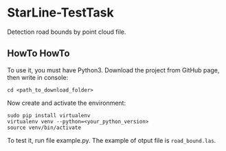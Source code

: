 # StarLine-TestTask
Detection road bounds by point cloud file.

## HowTo HowTo<br>
To use it, you must have Python3. Download the project from GitHub page,
then write in console: <br> 
 ```
 cd <path_to_download_folder>
```
Now create and activate the environment:
 ```
 sudo pip install virtualenv
 virtualenv venv --python=<your_python_version>
 source venv/bin/activate
```
To test it, run file example.py. The example of otput file is `road_bound.las`.
